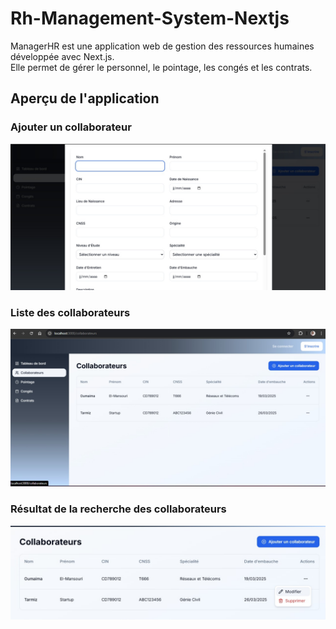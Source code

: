 ﻿# Rh-Management-System-Nextjs


ManagerHR est une application web de gestion des ressources humaines développée avec Next.js.  
Elle permet de gérer le personnel, le pointage, les congés et les contrats.

## Aperçu de l'application

### Ajouter un collaborateur
![Ajout collaborateur](public/images/addCollab.jpg)

### Liste des collaborateurs
![Collaborateurs](public/images/collaborateur.jpg)

### Résultat de la recherche des collaborateurs
![Résultat](public/images/ResultCollab.jpg)

